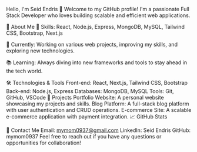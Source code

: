 Hello, I'm Seid Endris 👋
Welcome to my GitHub profile! I'm a passionate Full Stack Developer who loves building scalable and efficient web applications.

🚀 About Me
🔧 Skills: React, Node.js, Express, MongoDB, MySQL, Tailwind CSS, Bootstrap, Next.js

🌟 Currently: Working on various web projects, improving my skills, and exploring new technologies.

📚 Learning: Always diving into new frameworks and tools to stay ahead in the tech world.

🛠️ Technologies & Tools
Front-end: React, Next.js, Tailwind CSS, Bootstrap
Back-end: Node.js, Express
Databases: MongoDB, MySQL
Tools: Git, GitHub, VSCode
💼 Projects
Portfolio Website: A personal website showcasing my projects and skills.
Blog Platform: A full-stack blog platform with user authentication and CRUD operations.
E-commerce Site: A scalable e-commerce application with payment integration.
📈 GitHub Stats
<!-- Optional: Add GitHub Stats here if you want. -->
📧 Contact Me
Email: mymom0937@gmail.com
LinkedIn: Seid Endris
GitHub: mymom0937
Feel free to reach out if you have any questions or opportunities for collaboration!

